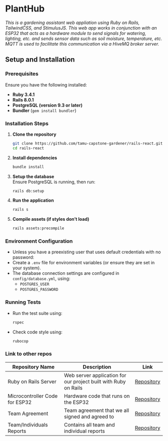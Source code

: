 # PlantHub  

_This is a gardening assistant web appliation using Ruby on Rails, TailwindCSS, and StimulusJS. This web app works in conjunction with an ESP32 that acts as a hardware module to send signals for watering, lighting, etc. and sends sensor data such as soil moisture, temperature, etc. MQTT is used to facilitate this communication via a HiveMQ broker server._  

## Setup and Installation  

### Prerequisites  
Ensure you have the following installed:  
- **Ruby 3.4.1**  
- **Rails 8.0.1**  
- **PostgreSQL (version 9.3 or later)**  
- **Bundler** (`gem install bundler`)  

### Installation Steps  

1. **Clone the repository**  
   ```sh
   git clone https://github.com/tamu-capstone-gardener/rails-react.git
   cd rails-react
   ```

2. **Install dependencies**  
   ```sh
   bundle install
   ```

3. **Setup the database**  
   Ensure PostgreSQL is running, then run:  
   ```sh
   rails db:setup
   ```

4. **Run the application**  
   ```sh
   rails s
   ```

5. **Compile assets (if styles don’t load)**  
   ```sh
   rails assets:precompile
   ```

### Environment Configuration  
- Unless you have a preexisting user that uses default credentials with no password:
- Create a `.env` file for environment variables (or ensure they are set in your system).  
- The database connection settings are configured in `config/database.yml`, using:  
  - `POSTGRES_USER`  
  - `POSTGRES_PASSWORD`  

### Running Tests  
- Run the test suite using:  
  ```sh
  rspec
  ```  
- Check code style using:  
  ```sh
  rubocop
  ```  

### Link to other repos

| Repository Name                | Description                                                   | Link                                                                 |
|--------------------------------|---------------------------------------------------------------|----------------------------------------------------------------------|
| Ruby on Rails Server           | Web server application for our project built with Ruby on Rails | [Repository](https://github.com/tamu-capstone-gardener/rails-react)   |
| Microcontroller Code for ESP32 | Hardware code that runs on the ESP32                          | [Repository](https://github.com/tamu-capstone-gardener/microcontroller)|
| Team Agreement                 | Team agreement that we all signed and agreed to               | [Repository](https://github.com/tamu-capstone-gardener/team-agreement) |
| Team/Individuals Reports       | Contains all team and individual reports                      | [Repository](https://github.com/tamu-capstone-gardener/reports)        |
